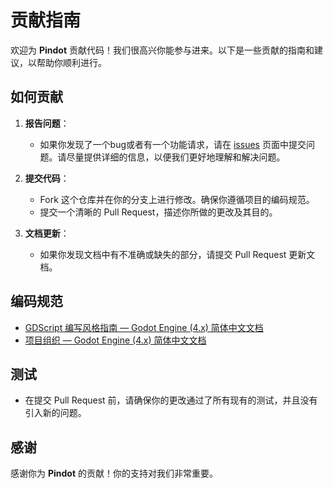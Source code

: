 # 贡献指南

欢迎为 **Pindot** 贡献代码！我们很高兴你能参与进来。以下是一些贡献的指南和建议，以帮助你顺利进行。

## 如何贡献

1. **报告问题**：
   - 如果你发现了一个bug或者有一个功能请求，请在 [issues](https://github.com/PingziDev/Pindot/issues) 页面中提交问题。请尽量提供详细的信息，以便我们更好地理解和解决问题。

2. **提交代码**：
   - Fork 这个仓库并在你的分支上进行修改。确保你遵循项目的编码规范。
   - 提交一个清晰的 Pull Request，描述你所做的更改及其目的。

3. **文档更新**：
   - 如果你发现文档中有不准确或缺失的部分，请提交 Pull Request 更新文档。

## 编码规范

- [GDScript 编写风格指南 — Godot Engine (4.x) 简体中文文档](https://docs.godotengine.org/zh-cn/4.x/tutorials/scripting/gdscript/gdscript_styleguide.html)
- [项目组织 — Godot Engine (4.x) 简体中文文档](https://docs.godotengine.org/zh-cn/4.x/tutorials/best_practices/project_organization.html#style-guide)

## 测试

- 在提交 Pull Request 前，请确保你的更改通过了所有现有的测试，并且没有引入新的问题。

## 感谢

感谢你为 **Pindot** 的贡献！你的支持对我们非常重要。
